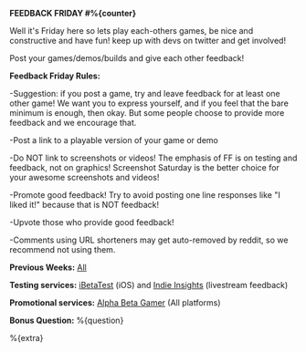 **FEEDBACK FRIDAY #%{counter}**

Well it's Friday here so lets play each-others games, be nice and constructive and have fun! keep up with devs on twitter and get involved!

Post your games/demos/builds and give each other feedback!

**Feedback Friday Rules:**

-Suggestion: if you post a game, try and leave feedback for at least one other game! We want you to express yourself, and if you feel that the bare minimum is enough, then okay. But some people choose to provide more feedback and we encourage that.

-Post a link to a playable version of your game or demo

-Do NOT link to screenshots or videos! The emphasis of FF is on testing and feedback, not on graphics! Screenshot Saturday is the better choice for your awesome screenshots and videos!

-Promote good feedback! Try to avoid posting one line responses like "I liked it!" because that is NOT feedback!

-Upvote those who provide good feedback!

-Comments using URL shorteners may get auto-removed by reddit, so we recommend not using them.

**Previous Weeks:** [All](http://www.reddit.com/r/gamedev/search?q=flair:FF&amp;restrict_sr=on)

**Testing services:** [iBetaTest](http://ibetatest.com/) (iOS) and [Indie Insights](http://highsight.tv/IndieInsights/)  (livestream feedback)

**Promotional services:** [Alpha Beta Gamer](http://www.alphabetagamer.com/) (All platforms)

**Bonus Question:** %{question}

%{extra}